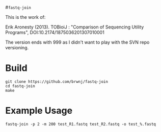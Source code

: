 #`fastq-join`

This is the work of:

Erik Aronesty (2013). TOBioiJ : "Comparison of Sequencing Utility Programs", DOI:10.2174/1875036201307010001

The version ends with 999 as I didn't want to play with the SVN repo versioning.

# Build

```
git clone https://github.com/brwnj/fastq-join
cd fastq-join
make
```

# Example Usage

```
fastq-join -p 2 -m 200 test_R1.fastq test_R2.fastq -o test_%.fastq
```
